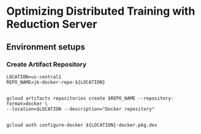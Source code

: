 # Optimizing Distributed Training with Reduction Server


## Environment setups

### Create Artifact Repository

```
LOCATION=us-central1
REPO_NAME=jk-docker-repo-${LOCATION}


gcloud artifacts repositories create $REPO_NAME --repository-format=docker \
--location=$LOCATION --description="Docker repository"


gcloud auth configure-docker ${LOCATION}-docker.pkg.dev
```